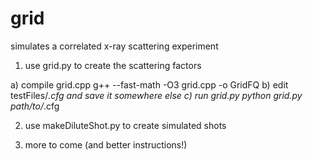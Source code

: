 grid
====

simulates a correlated x-ray scattering experiment

1) use grid.py to create the scattering factors

  a) compile grid.cpp 
	g++ --fast-math -O3 grid.cpp -o GridFQ
  b) edit testFiles/*.cfg and save it somewhere else
  c) run grid.py
	python grid.py path/to/*.cfg

2) use makeDiluteShot.py to create simulated shots

3) more to come (and better instructions!)
